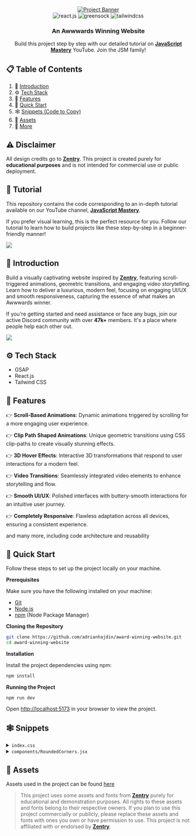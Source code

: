 <div align="center">
  <br />
    <a href="https://youtu.be/zA9r5zTllx4" target="_blank">
      <img src="https://github.com/user-attachments/assets/ab600f24-f4d9-4cef-8f1e-3fd9194afb30" alt="Project Banner">
    </a>
  <br />

  <div>
    <img src="https://img.shields.io/badge/-React_JS-black?style=for-the-badge&logoColor=white&logo=react&color=61DAFB" alt="react.js" />
    <img src="https://img.shields.io/badge/-GSAP-black?style=for-the-badge&logoColor=white&logo=greensock&color=88CE02" alt="greensock" />
    <img src="https://img.shields.io/badge/-Tailwind_CSS-black?style=for-the-badge&logoColor=white&logo=tailwindcss&color=06B6D4" alt="tailwindcss" />
  </div>

  <h3 align="center">An Awwwards Winning Website</h3>

   <div align="center">
     Build this project step by step with our detailed tutorial on <a href="https://www.youtube.com/@javascriptmastery/videos" target="_blank"><b>JavaScript Mastery</b></a> YouTube. Join the JSM family!
    </div>
</div>

## 📋 <a name="table">Table of Contents</a>

1. 🤖 [Introduction](#introduction)
2. ⚙️ [Tech Stack](#tech-stack)
3. 🔋 [Features](#features)
4. 🤸 [Quick Start](#quick-start)
5. 🕸️ [Snippets (Code to Copy)](#snippets)
6. 🔗 [Assets](#links)
7. 🚀 [More](#more)

## ⚠️ Disclaimer

All design credits go to **[Zentry](https://zentry.com/)**. This project is created purely for **educational purposes** and is not intended for commercial use or public deployment.

## 🚨 Tutorial

This repository contains the code corresponding to an in-depth tutorial available on our YouTube channel, <a href="https://www.youtube.com/@javascriptmastery/videos" target="_blank"><b>JavaScript Mastery</b></a>.

If you prefer visual learning, this is the perfect resource for you. Follow our tutorial to learn how to build projects like these step-by-step in a beginner-friendly manner!

<a href="https://youtu.be/zA9r5zTllx4" target="_blank"><img src="https://github.com/sujatagunale/EasyRead/assets/151519281/1736fca5-a031-4854-8c09-bc110e3bc16d" /></a>

## <a name="introduction">🤖 Introduction</a>

Build a visually captivating website inspired by **[Zentry](https://zentry.com/)**, featuring scroll-triggered animations, geometric transitions, and engaging video storytelling. Learn how to deliver a luxurious, modern feel, focusing on engaging UI/UX and smooth responsiveness, capturing the essence of what makes an Awwwards winner.

If you're getting started and need assistance or face any bugs, join our active Discord community with over **47k+** members. It's a place where people help each other out.

<a href="https://discord.com/invite/n6EdbFJ" target="_blank"><img src="https://github.com/sujatagunale/EasyRead/assets/151519281/618f4872-1e10-42da-8213-1d69e486d02e" /></a>

## <a name="tech-stack">⚙️ Tech Stack</a>

- GSAP
- React.js
- Tailwind CSS

## <a name="features">🔋 Features</a>

👉 **Scroll-Based Animations**: Dynamic animations triggered by scrolling for a more engaging user experience.

👉 **Clip Path Shaped Animations**: Unique geometric transitions using CSS clip-paths to create visually stunning effects.

👉 **3D Hover Effects**: Interactive 3D transformations that respond to user interactions for a modern feel.

👉 **Video Transitions**: Seamlessly integrated video elements to enhance storytelling and flow.

👉 **Smooth UI/UX**: Polished interfaces with buttery-smooth interactions for an intuitive user journey.

👉 **Completely Responsive**: Flawless adaptation across all devices, ensuring a consistent experience.

and many more, including code architecture and reusability

## <a name="quick-start">🤸 Quick Start</a>

Follow these steps to set up the project locally on your machine.

**Prerequisites**

Make sure you have the following installed on your machine:

- [Git](https://git-scm.com/)
- [Node.js](https://nodejs.org/en)
- [npm](https://www.npmjs.com/) (Node Package Manager)

**Cloning the Repository**

```bash
git clone https://github.com/adrianhajdin/award-winning-website.git
cd award-winning-website
```

**Installation**

Install the project dependencies using npm:

```bash
npm install
```

**Running the Project**

```bash
npm run dev
```

Open [http://localhost:5173](http://localhost:5173) in your browser to view the project.

## <a name="snippets">🕸️ Snippets</a>

<details>
<summary><code>index.css</code></summary>

```css
@import url("https://fonts.cdnfonts.com/css/general-sans");

@tailwind base;
@tailwind components;
@tailwind utilities;

body {
  width: 100dvw;
  overflow-x: hidden;
  background-color: #dfdff0;
  font-family: "General Sans", sans-serif;
}

@layer base {
  @font-face {
    font-family: "circular-web";
    src: url("/fonts/circularweb-book.woff2") format("woff2");
  }

  @font-face {
    font-family: "general";
    src: url("/fonts/general.woff2") format("woff2");
  }

  @font-face {
    font-family: "robert-medium";
    src: url("/fonts/robert-medium.woff2") format("woff2");
  }

  @font-face {
    font-family: "robert-regular";
    src: url("/fonts/robert-regular.woff2") format("woff2");
  }

  @font-face {
    font-family: "zentry";
    src: url("/fonts/zentry-regular.woff2") format("woff2");
  }
}

@layer utilities {
  .border-hsla {
    @apply border border-white/20;
  }

  .nav-hover-btn {
    @apply font-general relative ms-10 cursor-pointer text-xs text-blue-50 uppercase after:absolute after:-bottom-0.5 after:left-0 after:h-[2px] after:w-full after:origin-bottom-right after:scale-x-0 after:bg-neutral-800 after:transition-transform after:duration-300 after:ease-[cubic-bezier(0.65_0.05_0.36_1)] hover:after:origin-bottom-left hover:after:scale-x-100 dark:after:bg-white;
  }

  .floating-nav {
    @apply rounded-lg border bg-black;
  }

  .absolute-center {
    @apply absolute top-1/2 left-1/2 translate-x-[-50%] translate-y-[-50%];
  }

  .flex-center {
    @apply flex items-center justify-center;
  }

  .mask-clip-path {
    clip-path: polygon(0 0, 100% 0, 100% 100%, 0 100%);
  }

  .special-font b {
    font-family: "Zentry";
    font-feature-settings: "ss01" on;
  }

  .hero-heading {
    @apply font-zentry text-5xl font-black uppercase sm:right-10 sm:text-7xl md:text-9xl lg:text-[12rem];
  }

  .about-subtext {
    @apply font-circular-web absolute bottom-[-80dvh] left-1/2 w-full max-w-96 -translate-x-1/2 text-center text-lg md:max-w-[34rem];
  }

  .about-image {
    @apply absolute top-0 left-1/2 z-20 h-[60vh] w-96 origin-center -translate-x-1/2 overflow-hidden rounded-3xl md:w-[30vw];
  }

  .animated-title {
    @apply flex flex-col gap-1 text-7xl leading-[.8] text-white uppercase sm:px-32 md:text-[6rem];
  }

  .animated-word {
    @apply special-font font-zentry font-black opacity-0;
    transform: translate3d(10px, 51px, -60px) rotateY(60deg) rotateX(-40deg);
    transform-origin: 50% 50% -150px !important;
    will-change: opacity, transform;
  }

  .bento-tilt_1 {
    @apply border-hsla relative col-span-2 overflow-hidden rounded-md transition-transform duration-300 ease-out;
  }

  .bento-tilt_2 {
    @apply relative col-span-1 row-span-1 overflow-hidden rounded-md transition-transform duration-300 ease-out;
  }

  .bento-title {
    @apply font-zentry text-4xl font-black uppercase md:text-6xl;
  }

  .story-img-container {
    @apply relative h-[90vh] w-full md:h-dvh;
    filter: url("#flt_tag");
  }

  .story-img-mask {
    @apply absolute top-0 left-0 size-full overflow-hidden md:top-[-10%] md:left-[20%] md:size-4/5;
    clip-path: polygon(4% 0, 83% 21%, 100% 73%, 0% 100%);
  }

  .story-img-content {
    @apply absolute top-16 left-10 h-[50dvh] w-full opacity-100 md:top-10 md:left-0 md:h-dvh lg:top-[-100px] lg:left-[-300px];
    transform: translate3d(0, 0, 0) rotateX(0) rotateY(0) rotateZ(0) scale(1);
  }

  .gallery-img-container {
    @apply size-64 overflow-hidden bg-violet-300;
  }

  .gallery-img {
    @apply size-full bg-cover;
  }

  .gallery-img-4 {
    @apply rounded-lg sm:size-80 md:h-96 md:w-[25rem];
  }

  .sword-man-clip-path {
    clip-path: polygon(16% 0, 89% 15%, 75% 100%, 0 97%);
  }

  .contact-clip-path-1 {
    clip-path: polygon(25% 0%, 74% 0, 69% 64%, 34% 73%);
  }

  .contact-clip-path-2 {
    clip-path: polygon(29% 15%, 85% 30%, 50% 100%, 10% 64%);
  }
}

.indicator-line {
  @apply h-1 w-px rounded-full bg-white transition-all duration-200 ease-in-out;
}

.indicator-line.active {
  animation: indicator-line 0.5s ease infinite;
  animation-delay: calc(var(--animation-order) * 0.1s);
}

@keyframes indicator-line {
  0% {
    height: 4px;
    transform: translateY(-0px);
  }
  50% {
    height: 16px;
    transform: translateY(-4px);
  }
  100% {
    height: 4px;
    transform: translateY(-0px);
  }
}

/* From Uiverse.io by G4b413l */
/* https://uiverse.io/G4b413l/tidy-walrus-92 */
.three-body {
  --uib-size: 35px;
  --uib-speed: 0.8s;
  --uib-color: #5d3fd3;
  position: relative;
  display: inline-block;
  height: var(--uib-size);
  width: var(--uib-size);
  animation: spin78236 calc(var(--uib-speed) * 2.5) infinite linear;
}

.three-body__dot {
  position: absolute;
  height: 100%;
  width: 30%;
}

.three-body__dot:after {
  content: "";
  position: absolute;
  height: 0%;
  width: 100%;
  padding-bottom: 100%;
  background-color: var(--uib-color);
  border-radius: 50%;
}

.three-body__dot:nth-child(1) {
  bottom: 5%;
  left: 0;
  transform: rotate(60deg);
  transform-origin: 50% 85%;
}

.three-body__dot:nth-child(1)::after {
  bottom: 0;
  left: 0;
  animation: wobble1 var(--uib-speed) infinite ease-in-out;
  animation-delay: calc(var(--uib-speed) * -0.3);
}

.three-body__dot:nth-child(2) {
  bottom: 5%;
  right: 0;
  transform: rotate(-60deg);
  transform-origin: 50% 85%;
}

.three-body__dot:nth-child(2)::after {
  bottom: 0;
  left: 0;
  animation: wobble1 var(--uib-speed) infinite calc(var(--uib-speed) * -0.15)
    ease-in-out;
}

.three-body__dot:nth-child(3) {
  bottom: -5%;
  left: 0;
  transform: translateX(116.666%);
}

.three-body__dot:nth-child(3)::after {
  top: 0;
  left: 0;
  animation: wobble2 var(--uib-speed) infinite ease-in-out;
}

@keyframes spin78236 {
  0% {
    transform: rotate(0deg);
  }

  100% {
    transform: rotate(360deg);
  }
}

@keyframes wobble1 {
  0%,
  100% {
    transform: translateY(0%) scale(1);
    opacity: 1;
  }

  50% {
    transform: translateY(-66%) scale(0.65);
    opacity: 0.8;
  }
}

@keyframes wobble2 {
  0%,
  100% {
    transform: translateY(0%) scale(1);
    opacity: 1;
  }

  50% {
    transform: translateY(66%) scale(0.65);
    opacity: 0.8;
  }
}
```

</details>

<details>
  <summary><code>components/RoundedCorners.jsx</code></summary>

```js
import React from "react";

const RoundedCorners = () => {
  return (
    <svg
      className="invisible absolute size-0"
      xmlns="http://www.w3.org/2000/svg"
    >
      <defs>
        <filter id="flt_tag">
          <feGaussianBlur in="SourceGraphic" stdDeviation="8" result="blur" />
          <feColorMatrix
            in="blur"
            mode="matrix"
            values="1 0 0 0 0  0 1 0 0 0  0 0 1 0 0  0 0 0 19 -9"
            result="flt_tag"
          />
          <feComposite in="SourceGraphic" in2="flt_tag" operator="atop" />
        </filter>
      </defs>
    </svg>
  );
};
export default RoundedCorners;
```

</details>

## <a name="links">🔗 Assets</a>

Assets used in the project can be found [here](https://drive.google.com/file/d/12hCVnanOAUmM1vzz2dTWZ_uEFGG8xDcT/view?usp=sharing)

> This project uses some assets and fonts from **[Zentry](https://zentry.com/)** purely for educational and demonstration purposes. All rights to these assets and fonts belong to their respective owners. If you plan to use this project commercially or publicly, please replace these assets and fonts with ones you own or have permission to use. This project is not affiliated with or endorsed by **[Zentry](https://zentry.com/)**.


